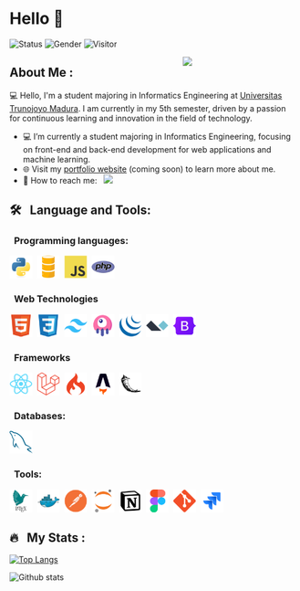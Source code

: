 # Hello :wave:

![Status](https://img.shields.io/badge/status-up-brightgreen) 
![Gender](https://img.shields.io/badge/gender-%F0%9F%A4%B5-lightgrey) 
![Visitor](https://komarev.com/ghpvc/?username=abdulrahemfaqih&color=c770f0)

<img align='right' src='https://octodex.github.com/images/codercat.jpg' width='200'>

## About Me :
:computer: Hello, I'm a student majoring in Informatics Engineering at <a href='https://www.trunojoyo.ac.id/' target='_blank'>Universitas Trunojoyo Madura</a>. I am currently in my 5th semester, driven by a passion for continuous learning and innovation in the field of technology.

- :computer: I’m currently a student majoring in Informatics Engineering, focusing on front-end and back-end development for web applications and machine learning.
- :globe_with_meridians: Visit my <a href='#' target='blank'>portfolio website</a> (coming soon) to learn more about me.
- :email: How to reach me: &nbsp; <a href="linkedin.com/in/abdul-rahem-faqih-ab98072b6"><img src="https://img.shields.io/badge/linkedin-%230077B5.svg?&style=for-the-badge&logo=linkedin&logoColor=white" /></a>

## 🛠 &nbsp; Language and Tools:

### &nbsp; Programming languages:
<p> 
    <img src="https://github.com/devicons/devicon/blob/master/icons/python/python-original.svg" title="Python" alt="python" width="40" height="40"/>&nbsp;  
    <img src="https://github.com/arunike/arunike.github.io/blob/main/src/assets/imgs/techstack/sql.png" title="SQL" alt="sql" width="40" height="40"/>&nbsp;
    <img src="https://github.com/devicons/devicon/blob/master/icons/javascript/javascript-original.svg" title="JavaScript" alt="javascript" width="40" height="40"/>&nbsp;
    <img src="https://github.com/devicons/devicon/blob/master/icons/php/php-original.svg" title="PHP" alt="php" width="40" height="40"/>&nbsp;
</p>

### &nbsp; Web Technologies
<p>
    <img src="https://github.com/devicons/devicon/blob/master/icons/html5/html5-original.svg" title="HTML5" alt="html" width="40" height="40"/>&nbsp;
    <img src="https://github.com/devicons/devicon/blob/master/icons/css3/css3-original.svg"  title="CSS3" alt="css" width="40" height="40"/>&nbsp;
    <img src="https://github.com/devicons/devicon/blob/master/icons/tailwindcss/tailwindcss-original.svg" title="Tailwind" alt="tailwind" width="40" height="40"/>&nbsp;
    <img src="https://github.com/devicons/devicon/blob/master/icons/livewire/livewire-original.svg" title="Livewire" alt="livewire" width="40" height="40"/>&nbsp;
    <img src="https://github.com/devicons/devicon/blob/master/icons/jquery/jquery-original.svg"  title="Jquery" alt="jquery" width="40" height="40"/>&nbsp;
    <img src="https://github.com/devicons/devicon/blob/master/icons/alpinejs/alpinejs-original.svg"  title="Alpine JS" alt="alpine js" width="40" height="40"/>&nbsp;
    <img src="https://github.com/devicons/devicon/blob/master/icons/bootstrap/bootstrap-original.svg"  title="Boostrap" alt="boostrap" width="40" height="40"/>&nbsp;
</p>

### &nbsp; Frameworks
<p>
    <img src="https://github.com/devicons/devicon/blob/master/icons/react/react-original.svg" title="React" alt="react" width="40" height="40"/>&nbsp;
    <img src="https://github.com/devicons/devicon/blob/master/icons/laravel/laravel-original.svg" title="Laravel" alt="laravel" width="40" height="40"/>&nbsp;
    <img src="https://github.com/devicons/devicon/blob/master/icons/codeigniter/codeigniter-plain.svg" title="Codeigniter" alt="codeigniter" width="40" height="40"/>&nbsp;
    <img src="https://github.com/devicons/devicon/blob/master/icons/astro/astro-original.svg" title="Astro" alt="Astro" width="40" height="40"/>&nbsp;
    <img src="https://github.com/devicons/devicon/blob/master/icons/flask/flask-original.svg" title="Flask" alt="Flask" width="40" height="40"/>&nbsp;
   
</p>

### &nbsp; Databases:
<p>
    <img src="https://github.com/devicons/devicon/blob/master/icons/mysql/mysql-original.svg" title="Mysql" alt="mysql" width="40" height="40"/>&nbsp;
</p>

### &nbsp; Tools:
<p>
    <img src="https://github.com/arunike/arunike.github.io/blob/main/src/assets/imgs/techstack/latex.png" title="LaTex" alt="latex" width="40" height="40"/>&nbsp;
    <img src="https://github.com/devicons/devicon/blob/master/icons/docker/docker-original.svg" title="Docker" alt="docker" width="40" height="40"/>&nbsp;
    <img src="https://github.com/devicons/devicon/blob/master/icons/postman/postman-original.svg" title="Postman" alt="Postman" width="40" height="40"/>&nbsp;
    <img src="https://github.com/devicons/devicon/blob/master/icons/jupyter/jupyter-original.svg" title="Jupyter" alt="Jupyter" width="40" height="40"/>&nbsp;
    <img src="https://github.com/devicons/devicon/blob/master/icons/notion/notion-original.svg" title="Notion" alt="Notion" width="40" height="40"/>&nbsp;
    <img src="https://github.com/devicons/devicon/blob/master/icons/figma/figma-original.svg" title="Figma" alt="Figma" width="40" height="40"/>&nbsp;
    <img src="https://github.com/devicons/devicon/blob/master/icons/git/git-original.svg" title="Git" alt="Git" width="40" height="40"/>&nbsp;
    <img src="https://github.com/devicons/devicon/blob/master/icons/jira/jira-original.svg" title="Jira" alt="Jira" width="40" height="40"/>&nbsp;

</p>


## :fire: &nbsp; My Stats :
[![Top Langs](https://github-readme-stats.vercel.app/api/top-langs/?username=abdulrahemfaqih&layout=compact&langs_count=8&hide=assembly,makefile,perl,m4,lua,dtrace,shell,html)](https://github.com/anuraghazra/github-readme-stats)

![Github stats](https://github-readme-stats.vercel.app/api?username=abdulrahemfaqih&show_icons=true)
